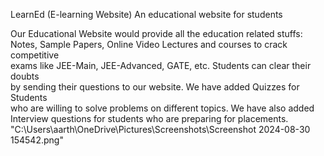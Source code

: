 LearnEd (E-learning Website)
An educational website for students   

Our Educational Website would provide all the education related stuffs:  
Notes, Sample Papers, Online Video Lectures and courses to crack competitive  
exams like JEE-Main, JEE-Advanced, GATE, etc. Students can clear their doubts  
by sending their questions to our website. We have added Quizzes for Students  
who are willing to solve problems on different topics. We have also added  
Interview questions for students who are preparing for placements.  
"C:\Users\aarth\OneDrive\Pictures\Screenshots\Screenshot 2024-08-30 154542.png"  
